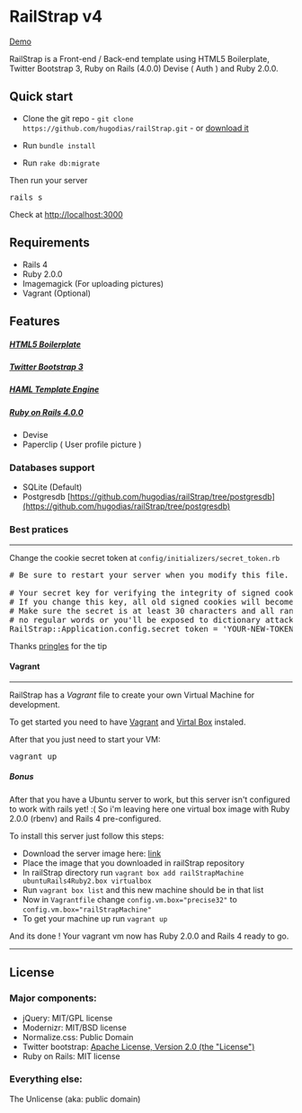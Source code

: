 
# RailStrap v4

[Demo](http://railstrap03.herokuapp.com/)

RailStrap is a Front-end / Back-end template using HTML5 Boilerplate, Twitter Bootstrap 3, Ruby on Rails (4.0.0) Devise ( Auth ) and Ruby 2.0.0.

## Quick start

* Clone the git repo - `git clone https://github.com/hugodias/railStrap.git` - or [download it](https://github.com/hugodias/railStrap/zipball/master)

* Run `bundle install`
* Run `rake db:migrate`


Then run your server
<pre>
rails s
</pre>

Check at [http://localhost:3000](http://localhost:3000)

## Requirements

* Rails 4
* Ruby 2.0.0
* Imagemagick (For uploading pictures)
* Vagrant (Optional)


## Features

##### [HTML5 Boilerplate](https://github.com/h5bp/html5-boilerplate/)

##### [Twitter Bootstrap 3](http://twitter.github.com/bootstrap/index.html)

##### [HAML Template Engine](http://haml.info/)

##### [Ruby on Rails 4.0.0](http://rubyonrails.org/)
* Devise
* Paperclip ( User profile picture )


### Databases support

* SQLite (Default)
* Postgresdb [https://github.com/hugodias/railStrap/tree/postgresdb](https://github.com/hugodias/railStrap/tree/postgresdb)


### Best pratices
---
Change the cookie secret token at
`config/initializers/secret_token.rb`
<pre>
# Be sure to restart your server when you modify this file.

# Your secret key for verifying the integrity of signed cookies.
# If you change this key, all old signed cookies will become invalid!
# Make sure the secret is at least 30 characters and all random,
# no regular words or you'll be exposed to dictionary attacks.
RailStrap::Application.config.secret_token = 'YOUR-NEW-TOKEN-HERE'
</pre>

Thanks [pringles](http://news.ycombinator.com/user?id=pringles) for the tip


#### Vagrant
---
RailStrap has a *Vagrant* file to create your own Virtual Machine for development.

To get started you need to have [Vagrant](http://www.vagrantup.com) and [Virtal Box](https://www.virtualbox.org/) instaled.

After that you just need to start your VM:
<pre>vagrant up</pre>

##### Bonus
After that you have a Ubuntu server to work, but this server isn't configured to work with rails yet! :( So i'm leaving here one virtual box image with Ruby 2.0.0 (rbenv) and Rails 4 pre-configured.

To install this server just follow this steps:

* Download the server image here: [link](https://mega.co.nz/#!Fsd0Tbrb!Ud68qgxpD9Av8VxdrVNPtCWciyh_DosXCopDWJksg4M
)
* Place the image that you downloaded in railStrap repository
* In railStrap directory run `vagrant box add railStrapMachine ubuntuRails4Ruby2.box virtualbox`
* Run `vagrant box list` and this new machine should be in that list
* Now in `Vagrantfile` change `config.vm.box="precise32"` to `config.vm.box="railStrapMachine"`
* To get your machine up run `vagrant up`

And its done ! Your vagrant vm now has Ruby 2.0.0 and Rails 4 ready to go.

---

## License

### Major components:

* jQuery: MIT/GPL license
* Modernizr: MIT/BSD license
* Normalize.css: Public Domain
* Twitter bootstrap: [Apache License, Version 2.0 (the "License")](http://www.apache.org/licenses/LICENSE-2.0)
* Ruby on Rails: MIT license

### Everything else:

The Unlicense (aka: public domain)
